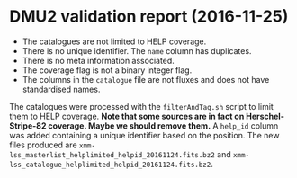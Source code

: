 # DMU2 validation report (2016-11-25)

- The catalogues are not limited to HELP coverage.
- There is no unique identifier. The `name` column has duplicates.
- There is no meta information associated.
- The coverage flag is not a binary integer flag.
- The columns in the `catalogue` file are not fluxes and does not have
  standardised names.

The catalogues were processed with the `filterAndTag.sh` script to limit them to
HELP coverage. **Note that some sources are in fact on Herschel-Stripe-82
coverage. Maybe we should remove them.** A `help_id` column was added containing
a unique identifier based on the position. The new files produced are
`xmm-lss_masterlist_helplimited_helpid_20161124.fits.bz2` and
`xmm-lss_catalogue_helplimited_helpid_20161124.fits.bz2`.
